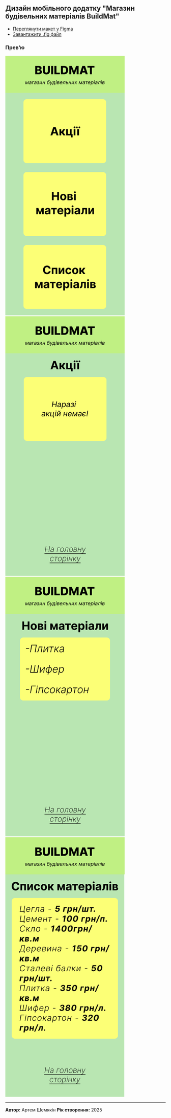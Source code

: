 ## Дизайн мобільного додатку "Магазин будівельних матеріалів BuildMat"

- [Переглянути макет у Figma](https://www.figma.com/design/hIT87aywFVeG1bXqLki1os/MobileApp?t=ytSFqqeDNZsoRxAu-1)
- [Завантажити .fig файл](MobileApp.fig)

### Прев’ю
![Головна сторінка](main.png)
![Акції](promotion.png)
![Нові матеріали](new.png)
![Список матеріалів](list.png)

---
**Автор:** Артем Шемякін 
**Рік створення:** 2025  
